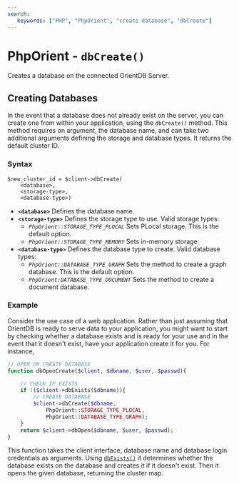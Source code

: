 ```yaml
---
search:
   keywords: ["PHP", "PhpOrient", "create database", "dbCreate"]
---
```


# PhpOrient - `dbCreate()`

Creates a database on the connected OrientDB Server.

## Creating Databases

In the event that a database does not already exist on the server, you can create one from within your application, using the `dbCreate()` method.  This method requires on argument, the database name, and can take two additional arguments defining the storage and database types.  It returns the default cluster ID.

### Syntax

```
$new_cluster_id = $client->dbCreate(
	<database>, 
	<storage-type>,
    <database-type>)
```

- **`<database>`** Defines the database name.
- **`<storage-type>`** Defines the storage type to use.  Valid storage types:
  - *`PhpOrient::STORAGE_TYPE_PLOCAL`* Sets PLocal storage.  This is the default option.
  - *`PhpOrient::STORAGE_TYPE_MEMORY`* Sets in-memory storage.
- **`<database-type>`** Defines the database type to create.  Valid database types:
  - *`PhpOrient::DATABASE_TYPE_GRAPH`* Sets the method to create a graph database.  This is the default option.
  - *`PhpOrient:DATABASE_TYPE_DOCUMENT`* Sets the method to create a document database. 

### Example

Consider the use case of a web application.  Rather than just assuming that OrientDB is ready to serve data to your application, you might want to start by checking whether a database exists and is ready for your use and in the event that it doesn't exist, have your application create it for you.  For instance, 

```php
// OPEN OR CREATE DATABASE
function dbOpenCreate($client, $dbname, $user, $passwd){

	// CHECK IF EXISTS
	if !($client->dbExists($dbname)){
		// CREATE DATABASE
		$client->dbCreate($dbname,
			PhpOrient::STORAGE_TYPE_PLOCAL,
			PhpOrient::DATABASE_TYPE_GRAPH);
	}
	return $client->dbOpen($dbname, $user, $passwd);
}
```

This function takes the client interface, database name and database login credentials as arguments.  Using [`dbExists()`](PHP-dbExists.md) it determines whether the database exists on the database and creates it if it doesn't exist.  Then it opens the given database, returning the cluster map.
